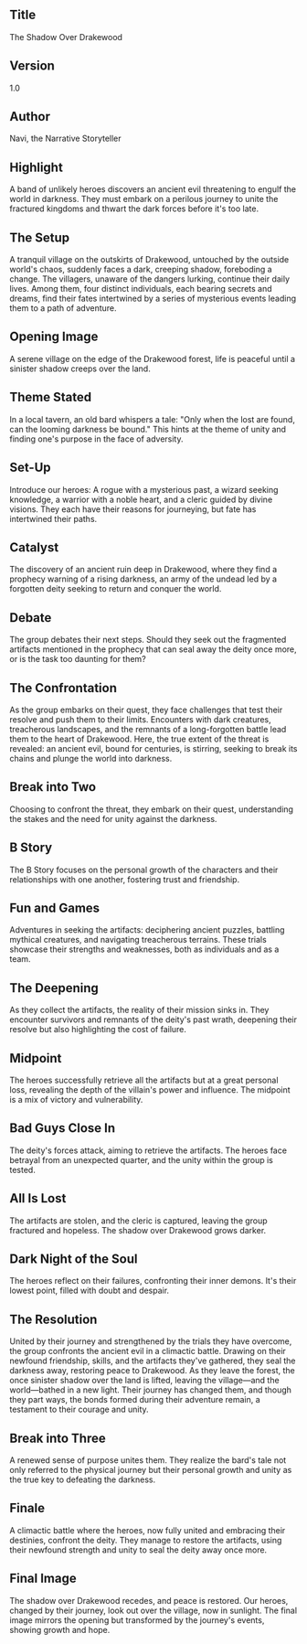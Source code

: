 ## Title
The Shadow Over Drakewood

## Version
1.0

## Author
Navi, the Narrative Storyteller

## Highlight
A band of unlikely heroes discovers an ancient evil threatening to engulf the world in darkness. They must embark on a perilous journey to unite the fractured kingdoms and thwart the dark forces before it's too late.

## The Setup
A tranquil village on the outskirts of Drakewood, untouched by the outside world's chaos, suddenly faces a dark, creeping shadow, foreboding a change. The villagers, unaware of the dangers lurking, continue their daily lives. Among them, four distinct individuals, each bearing secrets and dreams, find their fates intertwined by a series of mysterious events leading them to a path of adventure.

## Opening Image
A serene village on the edge of the Drakewood forest, life is peaceful until a sinister shadow creeps over the land.

## Theme Stated
In a local tavern, an old bard whispers a tale: "Only when the lost are found, can the looming darkness be bound." This hints at the theme of unity and finding one's purpose in the face of adversity.

## Set-Up
Introduce our heroes: A rogue with a mysterious past, a wizard seeking knowledge, a warrior with a noble heart, and a cleric guided by divine visions. They each have their reasons for journeying, but fate has intertwined their paths.

## Catalyst
The discovery of an ancient ruin deep in Drakewood, where they find a prophecy warning of a rising darkness, an army of the undead led by a forgotten deity seeking to return and conquer the world.

## Debate
The group debates their next steps. Should they seek out the fragmented artifacts mentioned in the prophecy that can seal away the deity once more, or is the task too daunting for them?

## The Confrontation
As the group embarks on their quest, they face challenges that test their resolve and push them to their limits. Encounters with dark creatures, treacherous landscapes, and the remnants of a long-forgotten battle lead them to the heart of Drakewood. Here, the true extent of the threat is revealed: an ancient evil, bound for centuries, is stirring, seeking to break its chains and plunge the world into darkness.

## Break into Two
Choosing to confront the threat, they embark on their quest, understanding the stakes and the need for unity against the darkness.

## B Story
The B Story focuses on the personal growth of the characters and their relationships with one another, fostering trust and friendship.

## Fun and Games
Adventures in seeking the artifacts: deciphering ancient puzzles, battling mythical creatures, and navigating treacherous terrains. These trials showcase their strengths and weaknesses, both as individuals and as a team.

## The Deepening
As they collect the artifacts, the reality of their mission sinks in. They encounter survivors and remnants of the deity's past wrath, deepening their resolve but also highlighting the cost of failure.

## Midpoint
The heroes successfully retrieve all the artifacts but at a great personal loss, revealing the depth of the villain's power and influence. The midpoint is a mix of victory and vulnerability.

## Bad Guys Close In
The deity's forces attack, aiming to retrieve the artifacts. The heroes face betrayal from an unexpected quarter, and the unity within the group is tested.

## All Is Lost
The artifacts are stolen, and the cleric is captured, leaving the group fractured and hopeless. The shadow over Drakewood grows darker.

## Dark Night of the Soul
The heroes reflect on their failures, confronting their inner demons. It's their lowest point, filled with doubt and despair.

## The Resolution
United by their journey and strengthened by the trials they have overcome, the group confronts the ancient evil in a climactic battle. Drawing on their newfound friendship, skills, and the artifacts they've gathered, they seal the darkness away, restoring peace to Drakewood. As they leave the forest, the once sinister shadow over the land is lifted, leaving the village—and the world—bathed in a new light. Their journey has changed them, and though they part ways, the bonds formed during their adventure remain, a testament to their courage and unity.

## Break into Three
A renewed sense of purpose unites them. They realize the bard's tale not only referred to the physical journey but their personal growth and unity as the true key to defeating the darkness.

## Finale
A climactic battle where the heroes, now fully united and embracing their destinies, confront the deity. They manage to restore the artifacts, using their newfound strength and unity to seal the deity away once more.

## Final Image
The shadow over Drakewood recedes, and peace is restored. Our heroes, changed by their journey, look out over the village, now in sunlight. The final image mirrors the opening but transformed by the journey's events, showing growth and hope.